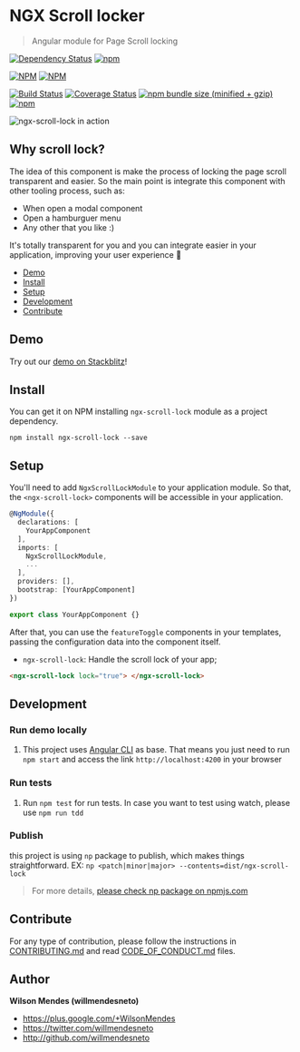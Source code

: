 # NGX Scroll locker

> Angular module for Page Scroll locking

[![Dependency Status](https://david-dm.org/willmendesneto/ngx-scroll-lock.svg)](https://david-dm.org/willmendesneto/ngx-scroll-lock)
[![npm](https://img.shields.io/badge/stackblitz-online-orange.svg)](https://stackblitz.com/edit/ngx-scroll-lock-sample)

[![NPM](https://nodei.co/npm/ngx-scroll-lock.png?downloads=true&downloadRank=true&stars=true)](https://npmjs.org/ngx-scroll-lock)
[![NPM](https://nodei.co/npm-dl/ngx-scroll-lock.png?height=3&months=3)](https://npmjs.org/ngx-scroll-lock)

[![Build Status](https://circleci.com/gh/willmendesneto/ngx-scroll-lock.svg?style=shield)](https://circleci.com/gh/willmendesneto/ngx-scroll-lock)
[![Coverage Status](https://coveralls.io/repos/willmendesneto/ngx-scroll-lock/badge.svg?branch=master)](https://coveralls.io/r/willmendesneto/ngx-scroll-lock?branch=master)
[![npm bundle size (minified + gzip)](https://img.shields.io/bundlephobia/minzip/ngx-scroll-lock.svg)](https://bundlephobia.com/result?p=ngx-scroll-lock)
[![npm](https://img.shields.io/npm/l/express.svg?maxAge=2592000)](/LICENSE)

![ngx-scroll-lock in action](https://user-images.githubusercontent.com/1252570/50392356-e1be8780-07a1-11e9-879c-35bc1158e1d1.gif)

## Why scroll lock?

The idea of this component is make the process of locking the page scroll transparent and easier. So the main point is integrate this component with other tooling process, such as:

- When open a modal component
- Open a hamburguer menu
- Any other that you like :)

It's totally transparent for you and you can integrate easier in your application, improving your user experience 🎉

- [Demo](#demo)
- [Install](#install)
- [Setup](#setup)
- [Development](#development)
- [Contribute](#contribute)

## Demo

Try out our [demo on Stackblitz](https://ngx-scroll-lock-sample.stackblitz.io)!

## Install

You can get it on NPM installing `ngx-scroll-lock` module as a project dependency.

```shell
npm install ngx-scroll-lock --save
```

## Setup

You'll need to add `NgxScrollLockModule` to your application module. So that, the `<ngx-scroll-lock>` components will be accessible in your application.

```typescript
@NgModule({
  declarations: [
    YourAppComponent
  ],
  imports: [
    NgxScrollLockModule,
    ...
  ],
  providers: [],
  bootstrap: [YourAppComponent]
})

export class YourAppComponent {}

```

After that, you can use the `featureToggle` components in your templates, passing the configuration data into the component itself.

- `ngx-scroll-lock`: Handle the scroll lock of your app;

```html
<ngx-scroll-lock lock="true"> </ngx-scroll-lock>
```

## Development

### Run demo locally

1. This project uses [Angular CLI](https://cli.angular.io/) as base. That means you just need to run `npm start` and access the link `http://localhost:4200` in your browser

### Run tests

1. Run `npm test` for run tests. In case you want to test using watch, please use `npm run tdd`

### Publish

this project is using `np` package to publish, which makes things straightforward. EX: `np <patch|minor|major> --contents=dist/ngx-scroll-lock`

> For more details, [please check np package on npmjs.com](https://www.npmjs.com/package/np)

## Contribute

For any type of contribution, please follow the instructions in [CONTRIBUTING.md](https://github.com/willmendesneto/ngx-scroll-lock/blob/master/CONTRIBUTING.md) and read [CODE_OF_CONDUCT.md](https://github.com/willmendesneto/ngx-scroll-lock/blob/master/CODE_OF_CONDUCT.md) files.

## Author

**Wilson Mendes (willmendesneto)**

- <https://plus.google.com/+WilsonMendes>
- <https://twitter.com/willmendesneto>
- <http://github.com/willmendesneto>
